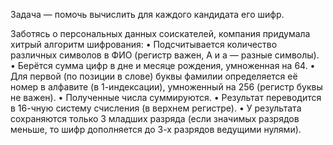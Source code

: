 Задача — помочь вычислить для каждого кандидата его шифр. 

Заботясь о персональных данных соискателей, компания придумала хитрый алгоритм шифрования: 
    • Подсчитывается количество различных символов в ФИО (регистр важен, А и а — разные символы). 
    • Берётся сумма цифр в дне и месяце рождения, умноженная на 64. 
    • Для первой (по позиции в слове) буквы фамилии определяется её номер в алфавите (в 1-индексации), умноженный на 256 (регистр буквы не важен). 
    • Полученные числа суммируются. 
    • Результат переводится в 16-чную систему счисления (в верхнем регистре). 
    • У результата сохраняются только 3 младших разряда (если значимых разрядов меньше, то шифр дополняется до 3-х разрядов ведущими нулями). 
